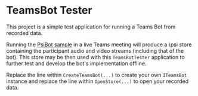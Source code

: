 ﻿# TeamsBot Tester

This project is a simple test application for running a Teams Bot from recorded data.

Running the [PsiBot sample](../PsiBot/) in a live Teams meeting will produce a \psi store containing the participant audio and video streams (including that of the bot). This store may be then used with this `TeamsBotTester` application to further test and develop the bot's implementation offline.

Replace the line within `CreateTeamsBot(...)` to create your own `ITeamsBot` instance and replace the line within `OpenStore(...)` to open your recorded data.
